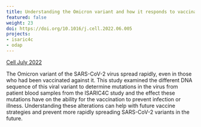 ```yaml
---
title: Understanding the Omicron variant and how it responds to vaccination
featured: false
weight: 23
doi: https://doi.org/10.1016/j.cell.2022.06.005
projects:
- isaric4c
- odap
---
```


[Cell July 2022]({{page.doi}})

The Omicron variant of the SARS-CoV-2 virus spread rapidly, even in those who had been vaccinated against it. This study examined the different DNA sequence of this viral variant to determine mutations in the virus from patient blood samples from the ISARIC4C study and the effect these mutations have on the ability for the vaccination to prevent infection or illness. Understanding these alterations can help with future vaccine strategies and prevent more rapidly spreading SARS-CoV-2 variants in the future.
